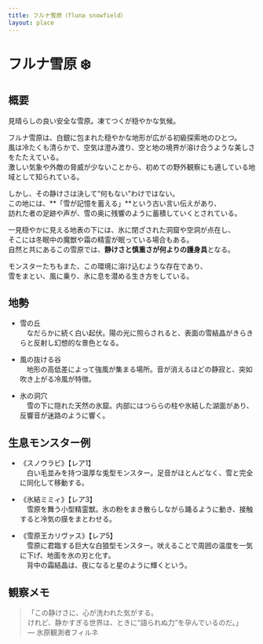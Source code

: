 ```yaml
---
title: フルナ雪原（fluna snowfield）
layout: place
---
```



# フルナ雪原 ❄️

## 概要
見晴らしの良い安全な雪原。凍てつくが穏やかな気候。

フルナ雪原は、白銀に包まれた穏やかな地形が広がる初級探索地のひとつ。  
風は冷たくも清らかで、空気は澄み渡り、空と地の境界が溶け合うような美しさをたたえている。  
激しい気象や外敵の脅威が少ないことから、初めての野外観察にも適している地域として知られている。

しかし、その静けさは決して“何もない”わけではない。  
この地には、**「雪が記憶を蓄える」**という古い言い伝えがあり、  
訪れた者の足跡や声が、雪の奥に残響のように蓄積していくとされている。

一見穏やかに見える地表の下には、氷に閉ざされた洞窟や空洞が点在し、  
そこには冬眠中の魔獣や霜の精霊が眠っている場合もある。  
自然と共にあるこの雪原では、**静けさと慎重さが何よりの護身具**となる。

モンスターたちもまた、この環境に溶け込むような存在であり、  
雪をまとい、風に乗り、氷に息を潜める生き方をしている。

## 地勢
- 雪の丘  
　なだらかに続く白い起伏。陽の光に照らされると、表面の雪結晶がきらきらと反射し幻想的な景色となる。

- 風の抜ける谷  
　地形の高低差によって強風が集まる場所。音が消えるほどの静寂と、突如吹き上がる冷風が特徴。

- 氷の洞穴  
　雪の下に隠れた天然の氷窟。内部にはつららの柱や氷結した湖面があり、反響音が迷路のように響く。

## 生息モンスター例
- 《スノウラビ》【レア1】  
　白い毛並みを持つ温厚な兎型モンスター。足音がほとんどなく、雪と完全に同化して移動する。

- 《氷結ミミィ》【レア3】  
　雪原を舞う小型精霊獣。氷の粉をまき散らしながら踊るように動き、接触すると冷気の膜をまとわせる。

- 《雪原王カリヴァス》【レア5】  
　雪原に君臨する巨大な白狼型モンスター。吠えることで周囲の温度を一気に下げ、地面を氷の刃と化す。  
　背中の霜結晶は、夜になると星のように輝くという。

## 観察メモ
> 「この静けさに、心が洗われた気がする。  
> けれど、静かすぎる世界は、ときに“語られぬ力”を孕んでいるのだ。」  
> ― 氷原観測者フィルネ
